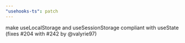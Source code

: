 ```yaml
---
"usehooks-ts": patch
---
```


make useLocalStorage and useSessionStorage compliant with useState (fixes #204 with #242 by @valyrie97)
